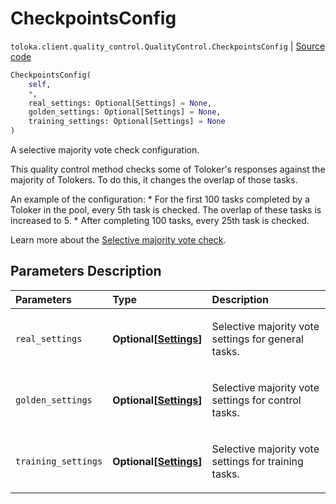 # CheckpointsConfig
`toloka.client.quality_control.QualityControl.CheckpointsConfig` | [Source code](https://github.com/Toloka/toloka-kit/blob/v1.2.2/src/client/quality_control.py#L78)

```python
CheckpointsConfig(
    self,
    *,
    real_settings: Optional[Settings] = None,
    golden_settings: Optional[Settings] = None,
    training_settings: Optional[Settings] = None
)
```

A selective majority vote check configuration.


This quality control method checks some of Toloker's responses against the majority of Tolokers. To do this, it changes the overlap of those tasks.

An example of the configuration:
    * For the first 100 tasks completed by a Toloker in the pool, every 5th task is checked. The overlap of these tasks is increased to 5.
    * After completing 100 tasks, every 25th task is checked.

Learn more about the [Selective majority vote check](https://toloka.ai/docs/guide/selective-mvote/).

## Parameters Description

| Parameters | Type | Description |
| :----------| :----| :-----------|
`real_settings`|**Optional\[[Settings](toloka.client.quality_control.QualityControl.CheckpointsConfig.Settings.md)\]**|<p>Selective majority vote settings for general tasks.</p>
`golden_settings`|**Optional\[[Settings](toloka.client.quality_control.QualityControl.CheckpointsConfig.Settings.md)\]**|<p>Selective majority vote settings for control tasks.</p>
`training_settings`|**Optional\[[Settings](toloka.client.quality_control.QualityControl.CheckpointsConfig.Settings.md)\]**|<p>Selective majority vote settings for training tasks.</p>
